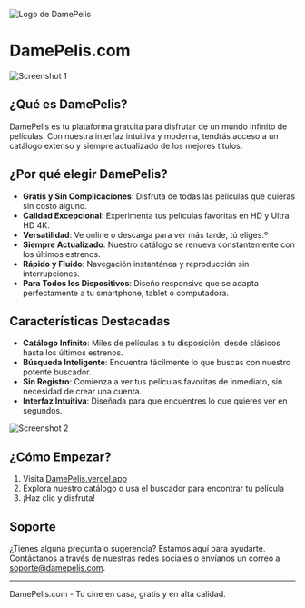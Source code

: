 ![Logo de DamePelis](https://github.com/TheNasky/DamePelis/blob/main/DamePelisLogo.png)

# DamePelis.com


![Screenshot 1](https://github.com/TheNasky/DamePelis/blob/main/public/Screenshot2.png)


## ¿Qué es DamePelis?

DamePelis es tu plataforma gratuita para disfrutar de un mundo infinito de películas. Con nuestra interfaz intuitiva y moderna, tendrás acceso a un catálogo extenso y siempre actualizado de los mejores títulos.

## ¿Por qué elegir DamePelis?

-  **Gratis y Sin Complicaciones**: Disfruta de todas las películas que quieras sin costo alguno.
-  **Calidad Excepcional**: Experimenta tus películas favoritas en HD y Ultra HD 4K.
-  **Versatilidad**: Ve online o descarga para ver más tarde, tú eliges.º
-  **Siempre Actualizado**: Nuestro catálogo se renueva constantemente con los últimos estrenos.
-  **Rápido y Fluido**: Navegación instantánea y reproducción sin interrupciones.
-  **Para Todos los Dispositivos**: Diseño responsive que se adapta perfectamente a tu smartphone, tablet o computadora.

## Características Destacadas

-  **Catálogo Infinito**: Miles de películas a tu disposición, desde clásicos hasta los últimos estrenos.
-  **Búsqueda Inteligente**: Encuentra fácilmente lo que buscas con nuestro potente buscador.
-  **Sin Registro**: Comienza a ver tus películas favoritas de inmediato, sin necesidad de crear una cuenta.
-  **Interfaz Intuitiva**: Diseñada para que encuentres lo que quieres ver en segundos.

 
![Screenshot 2](https://github.com/TheNasky/DamePelis/blob/main/public/Screenshot3.png)


## ¿Cómo Empezar?

1. Visita [DamePelis.vercel.app](https://www.damepelis.vercel.app)
2. Explora nuestro catálogo o usa el buscador para encontrar tu película
3. ¡Haz clic y disfruta!

## Soporte

¿Tienes alguna pregunta o sugerencia? Estamos aquí para ayudarte. Contáctanos a través de nuestras redes sociales o envíanos un correo a soporte@damepelis.com.

---

DamePelis.com - Tu cine en casa, gratis y en alta calidad.
